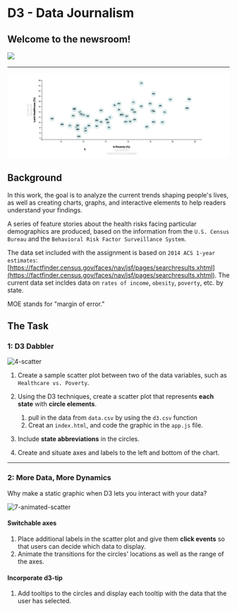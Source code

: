 # D3 - Data Journalism

## Welcome to the newsroom! 
<span align="center">
  <img src = "https://media.giphy.com/media/v2xIous7mnEYg/giphy.gif">
</span>
<hr>

![Animation](https://github.com/EstellaYu/D3_Challenge---Interactive_Data_Journalism/blob/master/WebPageCode/static/data/animation.gif)

## Background

In this work, the goal is to analyze the current trends shaping people's lives, as well as creating charts, graphs, and interactive elements to help readers understand your findings.

A series of feature stories about the health risks facing particular demographics are produced, based on the information from the `U.S. Census Bureau` and the `Behavioral Risk Factor Surveillance System`.

The data set included with the assignment is based on `2014 ACS 1-year estimates`: [https://factfinder.census.gov/faces/nav/jsf/pages/searchresults.xhtml](https://factfinder.census.gov/faces/nav/jsf/pages/searchresults.xhtml). The current data set incldes data on `rates of income`, `obesity`, `poverty`, etc. by state. 

MOE stands for "margin of error."

## The Task

### 1: D3 Dabbler

![4-scatter](Images/4-scatter.jpg) 

1. Create a sample scatter plot between two of the data variables, such as `Healthcare vs. Poverty`.

2. Using the D3 techniques, create a scatter plot that represents **each state** with **circle elements**. 

    1. pull in the data from `data.csv` by using the `d3.csv` function
    2. Creat an `index.html`, and code the graphic in the `app.js` file.

3. Include **state abbreviations** in the circles.

4. Create and situate axes and labels to the left and bottom of the chart.


- - -

### 2: More Data, More Dynamics

Why make a static graphic when D3 lets you interact with your data?

![7-animated-scatter](Images/7-animated-scatter.gif)

#### Switchable axes

1. Place additional labels in the scatter plot and give them **click events** so that users can decide which data to display. 
2. Animate the transitions for the circles' locations as well as the range of the axes. 

#### Incorporate d3-tip

1. Add tooltips to the circles and display each tooltip with the data that the user has selected.

